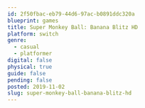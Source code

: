```yaml
---
id: 2f50fbac-eb79-44d6-97ac-b0891ddc320a
blueprint: games
title: Super Monkey Ball: Banana Blitz HD
platform: switch
genre:
  - casual
  - platformer
digital: false
physical: true
guide: false
pending: false
posted: 2019-11-02
slug: super-monkey-ball-banana-blitz-hd
---
```

